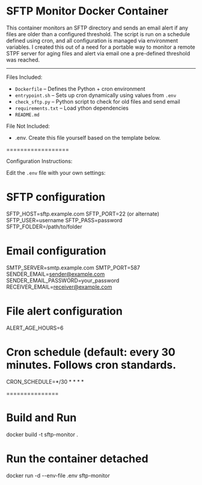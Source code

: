 # SFTP Monitor Docker Container

This container monitors an SFTP directory and sends an email alert if any files are older than a configured threshold. The script is run on a schedule defined using cron, and all configuration is managed via environment variables. I created this out of a need for a portable way to monitor a remote STPF server for aging files and alert via email one a pre-defined threshold was reached. 

---

Files Included:
- `Dockerfile` – Defines the Python + cron environment
- `entrypoint.sh` – Sets up cron dynamically using values from `.env`
- `check_sftp.py` – Python script to check for old files and send email
- `requirements.txt` – Load ython dependencies
- `README.md`

File Not Included:
- .env. Create this file yourself based on the template below.

==================

Configuration Instructions:

Edit the `.env` file with your own settings:

# SFTP configuration
SFTP_HOST=sftp.example.com
SFTP_PORT=22 (or alternate)
SFTP_USER=username
SFTP_PASS=password
SFTP_FOLDER=/path/to/folder

# Email configuration
SMTP_SERVER=smtp.example.com
SMTP_PORT=587
SENDER_EMAIL=sender@example.com
SENDER_EMAIL_PASSWORD=your_password
RECEIVER_EMAIL=receiver@example.com

# File alert configuration
ALERT_AGE_HOURS=6            

# Cron schedule (default: every 30 minutes. Follows cron standards.
CRON_SCHEDULE=*/30 * * * *

===============


# Build and Run

docker build -t sftp-monitor .

# Run the container detached

docker run -d --env-file .env sftp-monitor

